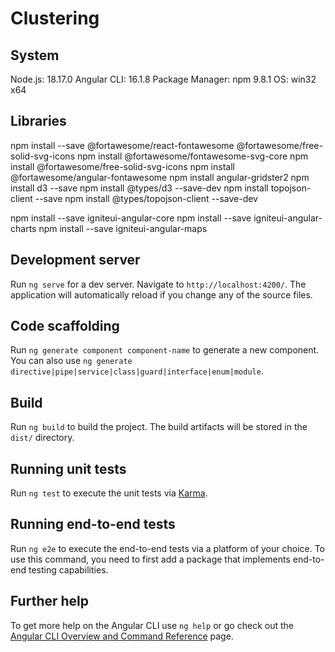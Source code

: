 # Clustering


## System

Node.js: 18.17.0
Angular CLI: 16.1.8
Package Manager: npm 9.8.1
OS: win32 x64

## Libraries

npm install --save @fortawesome/react-fontawesome @fortawesome/free-solid-svg-icons
npm install @fortawesome/fontawesome-svg-core
npm install @fortawesome/free-solid-svg-icons
npm install @fortawesome/angular-fontawesome
npm install angular-gridster2
npm install d3 --save
npm install @types/d3 --save-dev
npm install topojson-client --save
npm install @types/topojson-client --save-dev

npm install --save igniteui-angular-core
npm install --save igniteui-angular-charts
npm install --save igniteui-angular-maps


## Development server

Run `ng serve` for a dev server. Navigate to `http://localhost:4200/`. The application will automatically reload if you change any of the source files.

## Code scaffolding

Run `ng generate component component-name` to generate a new component. You can also use `ng generate directive|pipe|service|class|guard|interface|enum|module`.

## Build

Run `ng build` to build the project. The build artifacts will be stored in the `dist/` directory.

## Running unit tests

Run `ng test` to execute the unit tests via [Karma](https://karma-runner.github.io).

## Running end-to-end tests

Run `ng e2e` to execute the end-to-end tests via a platform of your choice. To use this command, you need to first add a package that implements end-to-end testing capabilities.

## Further help

To get more help on the Angular CLI use `ng help` or go check out the [Angular CLI Overview and Command Reference](https://angular.io/cli) page.
